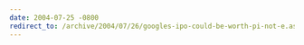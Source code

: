 ```yaml
---
date: 2004-07-25 -0800
redirect_to: /archive/2004/07/26/googles-ipo-could-be-worth-pi-not-e.aspx/
---
```

